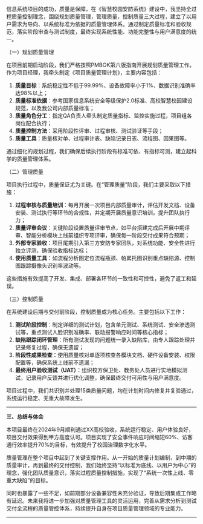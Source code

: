 信息系统项目的成功，质量是保障，在《智慧校园安防系统》建设中，我坚持全过程质量控制理念，围绕规划质量管理，管理质量，控制质量三大过程，建立了以用户需求为导向、以系统标准为依据的质量管理体系。通过制定质量标准和验收规范，落实阶段审查与测试制度，最终实现系统性能、功能完整性与用户满意度的统一。

（一）规划质量管理

在项目前期启动阶段，我们严格按照PMBOK第六版指南开展规划质量管理工作。作为项目经理，我牵头制定《项目质量管理计划》，主要内容包括：

1. **质量目标**：系统稳定性不低于99.99%、设备故障率小于1%、数据识别准确率达98%以上；
2. **质量标准依据**：参考国家信息系统安全等级保护2.0标准、高校智慧校园建设规范，以及我公司内部质量标准；
3. **质量角色分工**：指定QA负责人牵头制定质量指标、监控实施过程，项目组各岗位配合执行；
4. **质量控制方法**：采用阶段性评审、过程审核、测试验证等手段；
5. **质量工具**：质量核对单、过程审计表、缺陷记录日志、流程图、因果图等。

通过细化的规划过程，我们确保后续执行阶段有标准可依、有指标可测，建立起科学的质量管理体系。

（二）管理质量

项目执行过程中，质量保证尤为关键。在“管理质量”阶段，我们主要采取以下措施：

1. **过程审核与质量培训**：每月开展一次项目内部质量审计，评估开发文档、设备安装、测试执行等环节的合规性，并定期开展质量意识培训，提升团队执行力；
2. **质量评审会议**：关键阶段设置质量评审节点，如平台搭建完成后开展中期评审、智能分析模块上线前组织专项评审，确保每一阶段交付成果符合预期；
3. **外部专家验收**：项目尾期引入第三方安防专家团队，对系统功能、安全性进行独立评测，确保验收指标达标；
4. **使用质量工具**：如流程分析图定位流程瓶颈、帕累托图识别重点缺陷源、控制图跟踪摄像头识别率波动等。

这些措施有效提高了开发、集成、部署各环节的一致性和可控性，避免了返工和延误。

（三）控制质量

在系统建设后期与交付前阶段，控制质量成为核心任务。主要包括以下工作：

1. **测试阶段控制**：制定详细的测试计划，包含单元测试、系统测试、安全渗透测试等，重点测试人脸识别准确率、联动报警响应时间等核心指标；
2. **缺陷跟踪闭环管理**：所有测试发现的问题统一录入缺陷库，由专人跟踪处理并记录修复过程，确保无遗留；
3. **阶段性成果检查**：使用质量核对单逐项核查各模块文档、硬件设备安装、权限配置等，确保系统上线前不遗漏；
4. **最终用户验收测试（UAT）**：组织校方保卫处、教务处人员进行实地模拟测试，记录用户反馈并进行优化调整，确保最终交付可用性与用户满意度。

项目过程中，我们共识别并处理15类质量问题，均在计划时间内修复并复验通过，系统运行稳定、无重大故障发生。

---

**三、总结与体会**

本项目最终在2024年9月顺利通过XX高校验收，系统运行稳定、用户体验良好，项目交付效果得到甲方高度认可。项目实现了安全事件响应时间缩短60%、访客通行效率提升70%的目标，有效提升了校园治理数字化水平。

质量管理在整个项目中起到了关键支撑作用。从一开始的质量计划编制，到中期的质量审计，再到最终的交付控制，我们始终坚持“以标准为底线、以用户为中心”的理念，强化团队质量意识，落实过程质量控制措施，实现了“系统一次性上线、零重大缺陷”的目标。

同时也暴露了一些不足，如前期部分设备兼容性未充分验证，导致后期集成工作略有延迟。未来我将进一步加强对质量管理工具的灵活运用，完善从需求分析到测试交付全流程的质量管控体系，持续提升自身在项目质量管理领域的专业能力。

---

